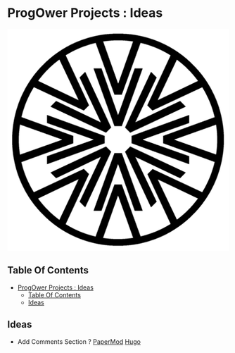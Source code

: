 # ProgOwer Projects : Ideas

![Icon](../icon.png)

## Table Of Contents

- [ProgOwer Projects : Ideas](#progower-projects--ideas)
  - [Table Of Contents](#table-of-contents)
  - [Ideas](#ideas)

## Ideas

- Add Comments Section ? [PaperMod](https://github.com/adityatelange/hugo-PaperMod/wiki/Features#comments) [Hugo](https://gohugo.io/content-management/comments/)
